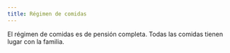 ```yaml
---
title: Régimen de comidas
---
```


El régimen de comidas es de pensión completa. Todas las comidas tienen lugar con la familia.
